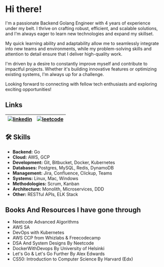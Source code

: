 
# Hi there!

I'm a passionate Backend Golang Engineer with 4 years of experience under my belt. I thrive on crafting robust, efficient, and scalable solutions, and I'm always eager to learn new technologies and expand my skillset.

My quick learning ability and adaptability allow me to seamlessly integrate into new teams and environments, while my problem-solving skills and attention to detail ensure that I deliver high-quality work.

I'm driven by a desire to constantly improve myself and contribute to impactful projects. Whether it's building innovative features or optimizing existing systems, I'm always up for a challenge.

Looking forward to connecting with fellow tech enthusiasts and exploring exciting opportunities!

## Links

| [![linkedin](https://img.shields.io/badge/linkedin-0A66C2?style=for-the-badge&logo=linkedin&logoColor=white)](https://www.linkedin.com/in/dibek/)  | [![leetcode](https://img.shields.io/badge/-LeetCode-FFA116?style=for-the-badge&logo=LeetCode&logoColor=black)](https://leetcode.com/dibekpoudyal/)     | 
| :-------- | :------- |

## 🛠 Skills
- **Backend:** Go
- **Cloud:** AWS, GCP
- **Development:** Git, Bitbucket, Docker, Kubernetes
- **Databases:** Postgres, MySQL, Redis, DynamoDB
- **Management:** Jira, Confluence, Clickup, Teams
- **Systems:** Linux, Mac, Windows
- **Methodologies:** Scrum, Kanban
- **Architecture:** Monolith, Microservices, DDD
- **Other:** RESTful APIs, ELK Stack

## Books And Resources I have gone through
- Neetcode Advanced Algorithms
- AWS SA
- DevOps with Kubernetes
- AWS CCP from Whizlabs & Freecodecamp
- DSA And System Designs By Neetcode
- DockerWithDevops By University of Helsinki
- Let's Go & Let's Go Further By Alex Edwards
- CS50: Introduction to Computer Science By Harvard (Edx)
